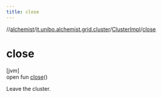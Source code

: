 ```yaml
---
title: close
---
```

//[alchemist](../../../index.html)/[it.unibo.alchemist.grid.cluster](../index.html)/[ClusterImpl](index.html)/[close](close.html)



# close



[jvm]\
open fun [close](close.html)()



Leave the cluster.




